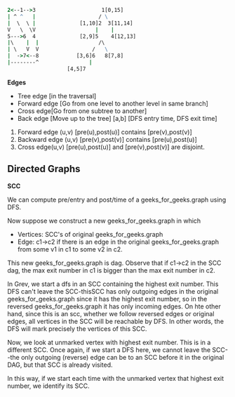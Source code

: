 
```cmd
2<--1-->3                     1[0,15]
| ^ ^   |                    / \
|  \  \ |              [1,10]2  3[11,14]
V   \  \V                   |    |
5--->6  4              [2,9]5    4[12,13]
|\    |  |                   /\
| \   V  V                 /   \
|  ->7<--8            [3,6]6   8[7,8]
|--------^                |
                   [4,5]7

```

**Edges**
* Tree edge [in the traversal]
* Forward edge [Go from one level to another level in same branch]
* Cross edge[Go from one subtree to another]
* Back edge [Move up to the tree] [a,b] [DFS entry time, DFS exit time]

1. Forward edge (u,v) [pre(u),post(u)] contains [pre(v),post(v)]
2. Backward edge (u,v) [pre(v),post(v)] contains [pre(u),post(u)]
3. Cross edge(u,v) [pre(u),post(u)] and [pre(v),post(v)] are disjoint.

Directed Graphs
--
**SCC**

We can compute pre/entry and post/time of a geeks_for_geeks.graph using DFS.

Now suppose we construct a new geeks_for_geeks.graph in which
* Vertices: SCC's of original geeks_for_geeks.graph
* Edge: c1->c2 if there is an edge in the original geeks_for_geeks.graph from some v1 in c1 to some v2 in c2.

This new geeks_for_geeks.graph is dag. Observe that if c1->c2 in the SCC dag, the max exit number in c1 is bigger than the max exit number
in c2.

In Grev, we start a dfs in an SCC containing the highest exit number. This DFS can't leave the SCC-thisSCC has only
outgoing edges in the original geeks_for_geeks.graph since it has the highest exit number, so in the reversed geeks_for_geeks.graph it has only incoming
edges. On hte other hand, since this is an scc, whether we follow reversed edges or original edges, all vertices in the
SCC will be reachable by DFS. In other words, the DFS will mark precisely the vertices of this SCC.

Now, we look at unmarked vertex with highest exit number. This is in a different SCC. Once again, if we start a DFS here,
we cannot leave the SCC--the only outgoing (reverse) edge can be to an SCC before it in the original DAG, but that SCC
is already visited.

In this way, if we start each time with the unmarked vertex that highest exit number, we identify its SCC.